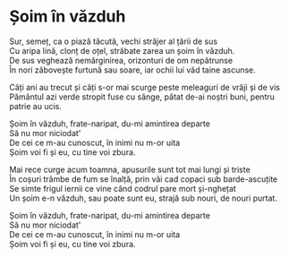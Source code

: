 # Șoim în văzduh

Sur, semeț, ca o piază tăcută, vechi străjer al țării de sus\
Cu aripa lină, clonț de oțel, străbate zarea un șoim în văzduh.\
De sus veghează nemărginirea, orizonturi de om nepătrunse\
În nori zăbovește furtună sau soare, iar ochii lui văd taine ascunse.

Câți ani au trecut și câți s-or mai scurge peste meleaguri de vrăji și de vis\
Pământul azi verde stropit fuse cu sânge, pătat de-ai noștri buni, pentru patrie
au ucis.

Șoim în văzduh, frate-naripat, du-mi amintirea departe\
Să nu mor niciodat'\
De cei ce m-au cunoscut, în inimi nu m-or uita\
Șoim voi fi și eu, cu tine voi zbura.

Mai rece curge acum toamna, apusurile sunt tot mai lungi și triste\
În coșuri trâmbe de fum se înalță, prin văi cad copaci sub barde-ascuțite\
Se simte frigul iernii ce vine când codrul pare mort și-nghețat\
Un șoim e-n văzduh, sau poate sunt eu, strajă sub nouri, de nouri purtat.

Șoim în văzduh, frate-naripat, du-mi amintirea departe\
Să nu mor niciodat'\
De cei ce m-au cunoscut, în inimi nu m-or uita\
Șoim voi fi și eu, cu tine voi zbura.
